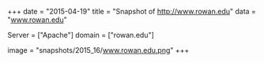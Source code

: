 
+++
date = "2015-04-19"
title = "Snapshot of http://www.rowan.edu"
data = "www.rowan.edu"

Server = ["Apache"]
domain = ["rowan.edu"]

  image = "snapshots/2015_16/www.rowan.edu.png"
+++
#

